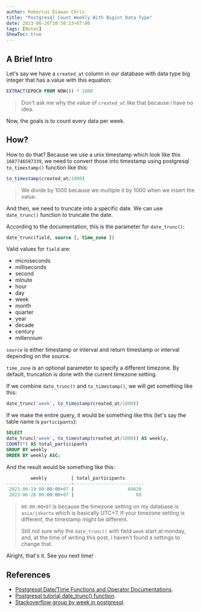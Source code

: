 ```yaml
---
author: Robertus Diawan Chris
title: "Postgresql Count Weekly With Bigint Data Type"
date: 2023-06-26T10:58:13+07:00
tags: [Notes]
ShowToc: true
---
```


## A Brief Intro

Let's say we have a `created_at` column in our database with data type big
integer that has a value with this equation:
```sql
EXTRACT(EPOCH FROM NOW()) * 1000
```
> Don't ask me why the value of `created_at` like that because i have no idea.

Now, the goals is to count every data per week.

## How?

How to do that? Because we use a unix timestamp which look like this
`1687746597339`, we need to convert those into timestamp using postgresql
`to_timestamp()` function like this:
```sql
to_timestamp(created_at/1000)
```

> We divide by 1000 because we multiple it by 1000 when we insert the value.

And then, we need to truncate into a specific date. We can use `date_trunc()`
function to truncate the date.

According to the documentation, this is the parameter for `date_trunc()`:
```sql
date_trunc(field, source [, time_zone ])
```

Valid values for `field` are:
- microseconds
- milliseconds
- second
- minute
- hour
- day
- week
- month
- quarter
- year
- decade
- century
- millennium

`source` is either timestamp or interval and return timestamp or interval
depending on the source.

`time_zone` is an optional parameter to specify a different timezone. By
default, truncation is done with the current timezone setting.

If we combine `date_trunc()` and `to_timestamp()`, we will get something like
this:
```sql
date_trunc('week', to_timestamp(created_at/1000))
```

If we make the entire query, it would be something like this (let's say the
table name is `participants`):
```sql
SELECT
date_trunc('week', to_timestamp(created_at/1000)) AS weekly,
COUNT(*) AS total_participants
GROUP BY weekly
ORDER BY weekly ASC;
```

And the result would be something like this:
```sql
         weekly         | total_participants
------------------------+--------------------------
 2023-06-19 00:00:00+07 |                    69420
 2023-06-26 00:00:00+07 |                       69
```

> `00:00:00+07` is because the timezone setting on my database is
> `asia/jakarta` which is basically UTC+7.
> If your timezone setting is different, the timestamp might be different.
>
> Still not sure why the `date_trunc()` with field `week` start at monday,
> and, at the time of writing this post, i haven't found a settings to change
> that.

Alright, that's it. See you next time!

## References

- [Postgresql Date/Time Functions and Operator
Documentations](https://www.postgresql.org/docs/current/functions-datetime.html).
- [Postgresql tutorial date_trunc()
function](https://www.postgresqltutorial.com/postgresql-date-functions/postgresql-date_trunc/).
- [Stackoverflow group by week in
postgresql](https://stackoverflow.com/a/36024734).
